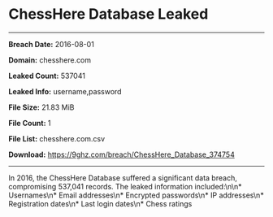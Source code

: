 # ChessHere Database Leaked

------------
**Breach Date:** 2016-08-01

**Domain:** chesshere.com

**Leaked Count:** 537041

**Leaked Info:** username,password

**File Size:** 21.83 MiB

**File Count:** 1

**File List:** chesshere.com.csv

**Download:** https://9ghz.com/breach/ChessHere_Database_374754

------------
In 2016, the ChessHere Database suffered a significant data breach, compromising 537,041 records. The leaked information included:\\n\\n* Usernames\\n* Email addresses\\n* Encrypted passwords\\n* IP addresses\\n* Registration dates\\n* Last login dates\\n* Chess ratings
